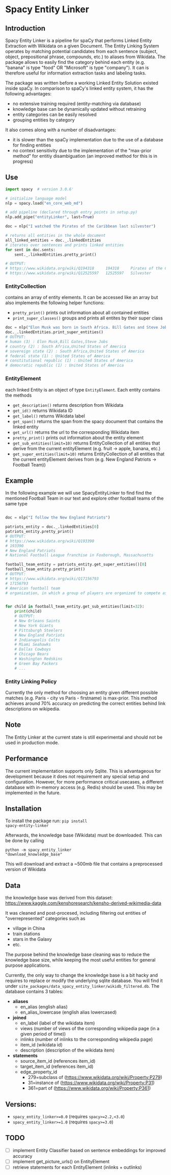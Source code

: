 # Spacy Entity Linker

## Introduction

Spacy Entity Linker is a pipeline for spaCy that performs Linked Entity Extraction with Wikidata on a given Document.
The Entity Linking System operates by matching potential candidates from each sentence
(subject, object, prepositional phrase, compounds, etc.) to aliases from Wikidata. The package allows to easily find the
category behind each entity (e.g. "banana" is type "food" OR "Microsoft" is type "company"). It can is therefore useful
for information extraction tasks and labeling tasks.

The package was written before a working Linked Entity Solution existed inside spaCy. In comparison to spaCy's linked
entity system, it has the following advantages:

- no extensive training required (entity-matching via database)
- knowledge base can be dynamically updated without retraining
- entity categories can be easily resolved
- grouping entities by category

It also comes along with a number of disadvantages:

- it is slower than the spaCy implementation due to the use of a database for finding entities
- no context sensitivity due to the implementation of the "max-prior method" for entitiy disambiguation (an improved
  method for this is in progress)

## Use

```python
import spacy  # version 3.0.6'

# initialize language model
nlp = spacy.load("en_core_web_md")

# add pipeline (declared through entry_points in setup.py)
nlp.add_pipe("entityLinker", last=True)

doc = nlp("I watched the Pirates of the Caribbean last silvester")

# returns all entities in the whole document
all_linked_entities = doc._.linkedEntities
# iterates over sentences and prints linked entities
for sent in doc.sents:
    sent._.linkedEntities.pretty_print()

# OUTPUT:
# https://www.wikidata.org/wiki/Q194318     194318     Pirates of the Caribbean        Series of fantasy adventure films                                                                   
# https://www.wikidata.org/wiki/Q12525597   12525597   Silvester                       the day celebrated on 31 December (Roman Catholic Church) or 2 January (Eastern Orthodox Churches)  

```

### EntityCollection

contains an array of entity elements. It can be accessed like an array but also implements the following helper
functions:

- <code>pretty_print()</code> prints out information about all contained entities
- <code>print_super_classes()</code> groups and prints all entites by their super class

```python
doc = nlp("Elon Musk was born in South Africa. Bill Gates and Steve Jobs come from the United States")
doc._.linkedEntities.print_super_entities()
# OUTPUT:
# human (3) : Elon Musk,Bill Gates,Steve Jobs
# country (2) : South Africa,United States of America
# sovereign state (2) : South Africa,United States of America
# federal state (1) : United States of America
# constitutional republic (1) : United States of America
# democratic republic (1) : United States of America
```

### EntityElement

each linked Entity is an object of type <code>EntityElement</code>. Each entity contains the methods

- <code>get_description()</code> returns description from Wikidata
- <code>get_id()</code> returns Wikidata ID
- <code>get_label()</code> returns Wikidata label
- <code>get_span()</code> returns the span from the spacy document that contains the linked entity
- <code>get_url()</code> returns the url to the corresponding Wikidata item
- <code>pretty_print()</code> prints out information about the entity element
- <code>get_sub_entities(limit=10)</code> returns EntityCollection of all entities that derive from the current
  entityElement (e.g. fruit -> apple, banana, etc.)
- <code>get_super_entities(limit=10)</code> returns EntityCollection of all entities that the current entityElement
  derives from (e.g. New England Patriots -> Football Team))

## Example

In the following example we will use SpacyEntityLinker to find find the mentioned Football Team in our text and explore
other football teams of the same type

```python

doc = nlp("I follow the New England Patriots")

patriots_entity = doc._.linkedEntities[0]
patriots_entity.pretty_print()
# OUTPUT:
# https://www.wikidata.org/wiki/Q193390
# 193390     
# New England Patriots            
# National Football League franchise in Foxborough, Massachusetts                    

football_team_entity = patriots_entity.get_super_entities()[0]
football_team_entity.pretty_print()
# OUTPUT:
# https://www.wikidata.org/wiki/Q17156793   
# 17156793   
# American football team          
# organization, in which a group of players are organized to compete as a team in American football   


for child in football_team_entity.get_sub_entities(limit=32):
    print(child)
    # OUTPUT:
    # New Orleans Saints
    # New York Giants
    # Pittsburgh Steelers
    # New England Patriots
    # Indianapolis Colts
    # Miami Seahawks
    # Dallas Cowboys
    # Chicago Bears
    # Washington Redskins
    # Green Bay Packers
    # ...
```

### Entity Linking Policy

Currently the only method for choosing an entity given different possible matches (e.g. Paris - city vs Paris -
firstname) is max-prior. This method achieves around 70% accuracy on predicting the correct entities behind link
descriptions on wikipedia.

## Note

The Entity Linker at the current state is still experimental and should not be used in production mode.

## Performance

The current implementation supports only Sqlite. This is advantageous for development because it does not requirement
any special setup and configuration. However, for more performance critical usecases, a different database with
in-memory access (e.g. Redis) should be used. This may be implemented in the future.

## Installation

To install the package run: <code>pip install spacy-entity-linker</code>

Afterwards, the knowledge base (Wikidata) must be downloaded. This can be done by calling

<code>python -m spacy_entity_linker "download_knowledge_base"</code>

This will download and extract a ~500mb file that contains a preprocessed version of Wikidata

## Data
the knowledge base was derived from this dataset: https://www.kaggle.com/kenshoresearch/kensho-derived-wikimedia-data

It was cleaned and post-procesed, including filtering out entities of "overrepresented" categories such as
  * village in China
  * train stations
  * stars in the Galaxy
  * etc.
  
The purpose behind the knowledge base cleaning was to reduce the knowledge base size, while keeping the most useful entities for general purpose applications.

Currently, the only way to change the knowledge base is a bit hacky and requires to replace or modify the underlying sqlite database. You will find it under <code>site_packages/data_spacy_entity_linker/wikidb_filtered.db</code>. The database contains 3 tables:
* <b>aliases</b>
  * en_alias (english alias)
  * en_alias_lowercase (english alias lowercased)
* <b>joined</b>
  * en_label (label of the wikidata item)
  * views (number of views of the corresponding wikipedia page (in a given period of time))
  * inlinks (number of inlinks to the corresponding wikipedia page)
  * item_id (wikidata id)
  * description (description of the wikidata item)
* <b>statements</b>
  * source_item_id (references item_id)
  * target_item_id (references item_id)
  * edge_property_id
      * 279=subclass of (https://www.wikidata.org/wiki/Property:P279)
      * 31=instance of (https://www.wikidata.org/wiki/Property:P31)
      * 361=part of (https://www.wikidata.org/wiki/Property:P361)


## Versions:

- <code>spacy_entity_linker>=0.0</code> (requires <code>spacy>=2.2,<3.0</code>)
- <code>spacy_entity_linker>=1.0</code> (requires <code>spacy>=3.0</code>)

## TODO

- [ ] implement Entity Classifier based on sentence embeddings for improved accuracy
- [ ] implement get_picture_urls() on EntityElement
- [ ] retrieve statements for each EntityElement (inlinks + outlinks)
